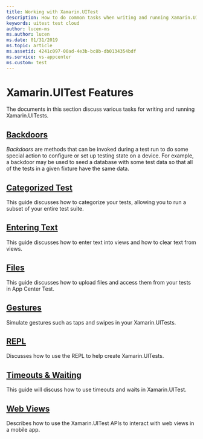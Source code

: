 ```yaml
---
title: Working with Xamarin.UITest
description: How to do common tasks when writing and running Xamarin.UITest.
keywords: uitest test cloud
author: lucen-ms
ms.author: lucen
ms.date: 01/31/2019
ms.topic: article
ms.assetid: 4241c097-00ad-4e3b-bc8b-db0134354bdf
ms.service: vs-appcenter
ms.custom: test
---
```


# Xamarin.UITest Features
The documents in this section discuss various tasks for writing and running Xamarin.UITests.

## [Backdoors](backdoors.md)
*Backdoors* are methods that can be invoked during a test run to do some special action to configure or set up testing state on a device. For example, a backdoor may be used to seed a database with some test data so that all of the tests in a given fixture have the same data.

## [Categorized Test](categorized-tests.md)
This guide discusses how to categorize your tests, allowing you to run a subset of your entire test suite.

## [Entering Text](entering-text.md)
This guide discusses how to enter text into views and how to clear text from views.

## [Files](files.md)
This guide discusses how to upload files and access them from your tests in App Center Test.

## [Gestures](gestures.md)
Simulate gestures such as taps and swipes in your Xamarin.UITests.

## [REPL](repl.md)
Discusses how to use the REPL to help create Xamarin.UITests.

## [Timeouts & Waiting](timeouts.md)
This guide will discuss how to use timeouts and waits in Xamarin.UITest.

## [Web Views](webviews.md)
Describes how to use the Xamarin.UITest APIs to interact with web views in a mobile app.